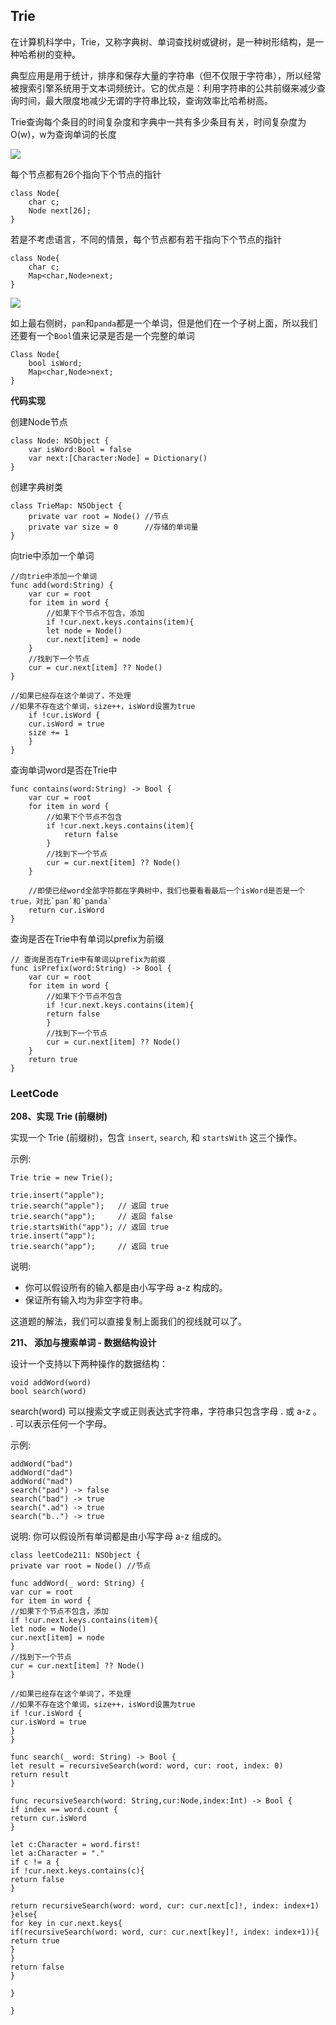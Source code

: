 ## Trie


在计算机科学中，Trie，又称字典树、单词查找树或键树，是一种树形结构，是一种哈希树的变种。

典型应用是用于统计，排序和保存大量的字符串（但不仅限于字符串），所以经常被搜索引擎系统用于文本词频统计。它的优点是：利用字符串的公共前缀来减少查询时间，最大限度地减少无谓的字符串比较，查询效率比哈希树高。


Trie查询每个条目的时间复杂度和字典中一共有多少条目有关，时间复杂度为O(w)，w为查询单词的长度

![](https://github.com/SunshineBrother/LeetCodeStudy/blob/master/数据结构/Trie/Trie1.png)

每个节点都有26个指向下个节点的指针
```
class Node{
    char c;
    Node next[26];
}
```


若是不考虑语言，不同的情景，每个节点都有若干指向下个节点的指针

```
class Node{
    char c;
    Map<char,Node>next;
}
```


![](https://github.com/SunshineBrother/LeetCodeStudy/blob/master/数据结构/Trie/Trie2.png)

如上最右侧树，`pan`和`panda`都是一个单词，但是他们在一个子树上面，所以我们还要有一个`Bool`值来记录是否是一个完整的单词

```
Class Node{
    bool isWord;
    Map<char,Node>next;
}
```

**代码实现**

创建Node节点
```
class Node: NSObject {
    var isWord:Bool = false
    var next:[Character:Node] = Dictionary()
}
```

创建字典树类
```
class TrieMap: NSObject {
    private var root = Node() //节点
    private var size = 0      //存储的单词量
}
```

向trie中添加一个单词
```
//向trie中添加一个单词
func add(word:String) {
    var cur = root
    for item in word {
        //如果下个节点不包含，添加
        if !cur.next.keys.contains(item){
        let node = Node()
        cur.next[item] = node
    }
    //找到下一个节点
    cur = cur.next[item] ?? Node()
}

//如果已经存在这个单词了，不处理
//如果不存在这个单词，size++，isWord设置为true
    if !cur.isWord {
    cur.isWord = true
    size += 1   
    }
}
```

查询单词word是否在Trie中

```
func contains(word:String) -> Bool {
    var cur = root
    for item in word {
        //如果下个节点不包含
        if !cur.next.keys.contains(item){
            return false
        }
        //找到下一个节点
        cur = cur.next[item] ?? Node()
    }

    //即使已经word全部字符都在字典树中，我们也要看看最后一个isWord是否是一个true，对比`pan`和`panda`
    return cur.isWord
}
```


查询是否在Trie中有单词以prefix为前缀
```
// 查询是否在Trie中有单词以prefix为前缀
func isPrefix(word:String) -> Bool {
    var cur = root
    for item in word {
        //如果下个节点不包含
        if !cur.next.keys.contains(item){
        return false
        }
        //找到下一个节点
        cur = cur.next[item] ?? Node()
    }
    return true
}
```




### LeetCode

**208、实现 Trie (前缀树)**

实现一个 Trie (前缀树)，包含 `insert`, `search`, 和 `startsWith` 这三个操作。

示例:
```
Trie trie = new Trie();

trie.insert("apple");
trie.search("apple");   // 返回 true
trie.search("app");     // 返回 false
trie.startsWith("app"); // 返回 true
trie.insert("app");   
trie.search("app");     // 返回 true
```

说明:
 - 你可以假设所有的输入都是由小写字母 a-z 构成的。
 - 保证所有输入均为非空字符串。


这道题的解法，我们可以直接复制上面我们的视线就可以了。


**211、 添加与搜索单词 - 数据结构设计**

设计一个支持以下两种操作的数据结构：
```
void addWord(word)
bool search(word)
```

search(word) 可以搜索文字或正则表达式字符串，字符串只包含字母 . 或 a-z 。 . 可以表示任何一个字母。

示例:

```
addWord("bad")
addWord("dad")
addWord("mad")
search("pad") -> false
search("bad") -> true
search(".ad") -> true
search("b..") -> true
```

说明:
你可以假设所有单词都是由小写字母 a-z 组成的。



```
class leetCode211: NSObject {
private var root = Node() //节点

func addWord(_ word: String) {
var cur = root
for item in word {
//如果下个节点不包含，添加
if !cur.next.keys.contains(item){
let node = Node()
cur.next[item] = node
}
//找到下一个节点
cur = cur.next[item] ?? Node()
}

//如果已经存在这个单词了，不处理
//如果不存在这个单词，size++，isWord设置为true
if !cur.isWord {
cur.isWord = true
}
}

func search(_ word: String) -> Bool {
let result = recursiveSearch(word: word, cur: root, index: 0)
return result
}

func recursiveSearch(word: String,cur:Node,index:Int) -> Bool {
if index == word.count {
return cur.isWord
}

let c:Character = word.first!
let a:Character = "."
if c != a {
if !cur.next.keys.contains(c){
return false
}

return recursiveSearch(word: word, cur: cur.next[c]!, index: index+1)
}else{
for key in cur.next.keys{
if(recursiveSearch(word: word, cur: cur.next[key]!, index: index+1)){
return true
}
}
return false
}

}

}


```















































